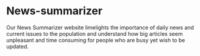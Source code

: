 # News-summarizer
Our News Summarizer website limelights the importance of daily news and current issues to the population and understand how big articles seem unpleasant and time consuming for people who are busy yet wish to be updated. 
